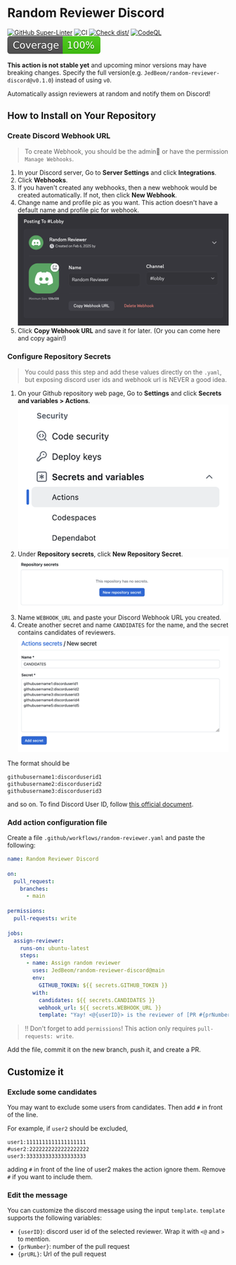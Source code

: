 # Random Reviewer Discord

[![GitHub Super-Linter](https://github.com/JedBeom/random-reviewer-discord/actions/workflows/linter.yml/badge.svg)](https://github.com/super-linter/super-linter)
![CI](https://github.com/JedBeom/random-reviewer-discord/actions/workflows/ci.yml/badge.svg)
[![Check dist/](https://github.com/JedBeom/random-reviewer-discord/actions/workflows/check-dist.yml/badge.svg)](https://github.com/actions/typescript-action/actions/workflows/check-dist.yml)
[![CodeQL](https://github.com/JedBeom/random-reviewer-discord/actions/workflows/codeql-analysis.yml/badge.svg)](https://github.com/actions/typescript-action/actions/workflows/codeql-analysis.yml)
[![Coverage](./badges/coverage.svg)](./badges/coverage.svg)

**This action is not stable yet** and upcoming minor versions may have breaking changes.
Specify the full version(e.g. `JedBeom/random-reviewer-discord@v0.1.0`) instead of using `v0`.

Automatically assign reviewers at random and notify them on Discord!

## How to Install on Your Repository

### Create Discord Webhook URL

> To create Webhook, you should be the admin👑 or have the permission `Manage Webhooks`.

1. In your Discord server, Go to **Server Settings** and click **Integrations**.
1. Click **Webhooks**.
1. If you haven't created any webhooks, then a new webhook would be created automatically. If not, then click **New Webhook**.
1. Change name and profile pic as you want. This action doesn't have a default name and profile pic for webhook.
   ![discord_webhook](docs/discord-webhook.png)
1. Click **Copy Webhook URL** and save it for later. (Or you can come here and copy again!)

### Configure Repository Secrets

> You could pass this step and add these values directly on the `.yaml`, but exposing discord user ids and webhook url is NEVER a good idea.

1. On your Github repository web page, Go to **Settings** and click **Secrets and variables > Actions**.
   ![github secrets](docs/github-secrets.png)
1. Under **Repository secrets**, click **New Repository Secret**.
   ![github repository secrets](docs/github-repository-secrets.png)
1. Name `WEBHOOK_URL` and paste your Discord Webhook URL you created.
1. Create another secret and name `CANDIDATES` for the name, and the secret contains candidates of reviewers.
   ![github candidates](docs/github-secrets-candidates.png)

The format should be

```
githubusername1:discorduserid1
githubusername2:discorduserid2
githubusername3:discorduserid3
```

and so on. To find Discord User ID, follow [this official document](https://support.discord.com/hc/en-us/articles/206346498-Where-can-I-find-my-User-Server-Message-ID).

### Add action configuration file

Create a file `.github/workflows/random-reviewer.yaml` and paste the following:

```yaml
name: Random Reviewer Discord

on:
  pull_request:
    branches:
      - main

permissions:
  pull-requests: write

jobs:
  assign-reviewer:
    runs-on: ubuntu-latest
    steps:
      - name: Assign random reviewer
        uses: JedBeom/random-reviewer-discord@main
        env:
          GITHUB_TOKEN: ${{ secrets.GITHUB_TOKEN }}
        with:
          candidates: ${{ secrets.CANDIDATES }}
          webhook_url: ${{ secrets.WEBHOOK_URL }}
          template: "Yay! <@{userID}> is the reviewer of [PR #{prNumber}]({prURL})!"
```

> ‼️ Don't forget to add `permissions`! This action only requires `pull-requests: write`.

Add the file, commit it on the new branch, push it, and create a PR.

## Customize it

### Exclude some candidates

You may want to exclude some users from candidates. Then add `#` in front of the line.

For example, if `user2` should be excluded,

```
user1:1111111111111111111
#user2:2222222222222222222
user3:3333333333333333333
```

adding `#` in front of the line of user2 makes the action ignore them. Remove `#` if you want to include them.

### Edit the message

You can customize the discord message using the input `template`. `template` supports the following variables:

- `{userID}`: discord user id of the selected reviewer. Wrap it with `<@` and `>` to mention.
- `{prNumber}`: number of the pull request
- `{prURL}`: Url of the pull request
